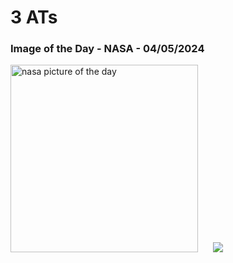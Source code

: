 # 3 ATs
### Image of the Day - NASA - 04/05/2024
<img src="https://apod.nasa.gov/apod/image/2405/three_ats_beletsky.jpg" alt="nasa picture of the day" width="300"/>&nbsp; &nbsp; &nbsp; <img src="https://github-readme-streak-stats.herokuapp.com/?user=tempo-riz&theme=cobalt" >



  
